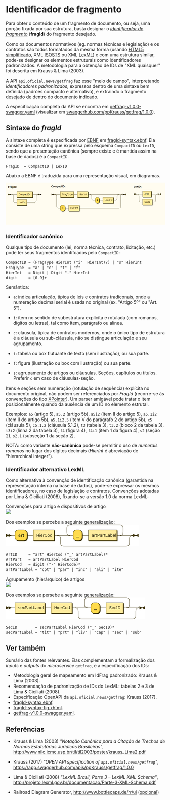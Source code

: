 
# Identificador de fragmento

Para obter o conteúdo de um fragmento de documento, ou seja, uma porção fixada por sua estrutura, basta designar o [*identificador de fragmento*](https://en.wikipedia.org/wiki/Fragment_identifier) (**fragId**) do fragmento desejado.

Como os documentos normativos (eg. normas técnicas e legislação) e os contratos são todos formatados da mesma forma (usando [HTML5 simplificado](https://github.com/ppKrauss/HTML5-onlyContent), XML [ISOSTS](http://www.iso.org/schema/isosts/v1.0/doc/) ou XML [LexML](http://projeto.lexml.gov.br/documentacao/Parte-3-XML-Schema.pdf)) e com uma estrutura similar, pode-se designar os elementos estruturais como identificadores padronizados. A metodologia para a obtenção de IDs de "XML quaisquer" foi descrita em Krauss & Lima (2003).

A API `api.oficial.news/getfrag` faz esse "meio de campo", interpretando *identificadores padronizados*, expressos dentro de uma sintaxe bem definida (padrões compacto e alternativo), e extraindo o fragmento desejado de dentro do documento indicado.

A especificação completa da API se encontra em [getfrag-v1.0.0-swagger.yaml](getfrag-v1.0.0-swagger.yaml) (visualizar em [swaggerhub.com/ppKrauss/getfrag/1.0.0](https://app.swaggerhub.com/apis/ppKrauss/getfrag/1.0.0)).

## Sintaxe do *fragId*

A sintaxe completa é especificada por [EBNF](https://en.wikipedia.org/wiki/Extended_Backus%E2%80%93Naur_form) em  [fragId-syntax.ebnf](fragId-syntax.ebnf). Ela consiste de uma string que expressa pelo esquema `CompactID` ou `LexID`, sendo que a presentação canônica (sempre existe e é mantida assim na base de dados) é a `CompactID`.

```ebnf
FragID  = CompactID | LexID
```

Abaixo a EBNF é traduzida para uma representação visual, em diagramas.

![](assets/fragId-syntax-diagram/fig1.png)

### Identificador canônico
Qualque tipo de documento (lei, norma técnica, contrato, licitação, etc.) pode ter seus fragmentos identifcados pelo `CompactID`:

```ebnf
CompactID = (FragType HierInt ("i"  HierInt)?) | "s" HierInt
FragType  = "a" | "c" | "t" | "f"
HierInt   = Digit | Digit "." HierInt
digit     = [0-9]+
```

Semântica:

* `a`: indica articulação, típica de leis e contratos tradiconais, onde a numeração decimal serial é usada no original (ex. "Artigo 5º" ou "Art. 5").

* `i`: item no sentido de subestrutura explícita e rotulada (com romanos, dígitos ou letras), tal como item, parágrafo ou alínea.

* `c`: cláusula, típica de contratos modernos, onde o único tipo de estrutura é a cláusula ou sub-cláusula, não se distingue articulação e seu agrupamento.

* `t`: tabela ou box flutuante de texto (sem ilustração), ou sua parte.

* `f`: figura (ilustração ou box com ilustração) ou sua parte.

* `s`: agrupamento de artigos ou cláusulas. Seções, capítulos ou títulos. Preferir `c` em caso de cláusulas-seção.

Itens e seções sem  numeração (rotulação de sequência) explícita no documento original, não podem ser referenciados por *FragId*  (recorre-se às convenções do tipo [XPointer](https://en.wikipedia.org/wiki/XPointer)).  Um parser amigável pode tratar o item posicionalmente quando da ausência de um ID no elemento estrutal.

Exemplos: `a5` (artigo 5), `a5.2` (artigo 5b), `a5i2` (item II do artigo 5), `a5.1i2` (item II do artigo 5b), `a5.1i2.5` (item V do parágrafo 2 do artigo 5b), `c5` (cláusula 5), `c5.1.2` (cláusula 5.1.2), `t3` (tabela 3), `t3.2` (bloco 2 da tabela 3), `t3i2` (linha 2 da tabela 3), `f4` (figura 4), `f4i1` (item 1 da figura 4), `s2` (seção 2), `s2.1` (subseção 1 da seção 2).

NOTA: como variante **não-canônica** pode-se permitir o uso de *numerais romanos* no lugar dos dígitos decimais (*HierInt* é abreviação de "hierarchical integer").

### Identificador alternativo LexML
Como alternativa à convenção de identificação canônica (garantida na representação interna na base de dados), pode-se expressar os mesmos identificadores, no caso de legislação e contratos. Convenções adotadas por Lima & Ciciliati (2008), fixando-se a versão 1.0 da norma LexML:

Convenções para artigo e dispositivos de artigo<br/>
![](https://raw.githubusercontent.com/okfn-brasil/trazdia/master/docs/assets/fragId-tablea1-artigos.png)

Dos exemplos se percebe a seguinte generalização:<br/>
![](assets/fragId-syntax-diagram/ArtID.png)

```ebnf
ArtID     = "art" HierCod ("_" artPartLabel)*
ArtPart   = artPartLabel HierCod
HierCod   = digit ("-" HierCode)*
artPartLabel = "cpt" | "par" | "inc" | "ali" | "ite"
```

Agrupamento (hierárquico) de artigos<br/>
![](https://raw.githubusercontent.com/okfn-brasil/trazdia/master/docs/assets/fragId-tablea2-secoes.png)

Dos exemplos se persebe a seguinte generalização:<br/>
![](assets/fragId-syntax-diagram/SecID.png)

```ebnf
SecID        = secPartLabel HierCod ("_" SecID)*
secPartLabel = "tit" | "prt" | "liv" | "cap" | "sec" | "sub"
```

## Ver também

Sumário das fontes relevantes. Elas complementam a formalização dos *inputs* e *outputs* do *microservice* `getfrag`, e a especificação dos IDs:

* Metodologia geral de mapeamento em IdFrag padronizado: Krauss & Lima (2003).
* Recomendação de padronização de IDs do LexML: tabelas 2 e 3 de Lima & Ciciliati (2008).
* Especificação OpenAPI da  `api.oficial.news/getfrag`: Krauss (2017).
* [fragId-syntax.ebnf](fragId-syntax.ebnf).
* [fragId-syntax-fig.xhtml](fragId-syntax-fig.xhtml).
* [getfrag-v1.0.0-swagger.yaml](getfrag-v1.0.0-swagger.yaml).

## Referências

* Krauss & Lima (2003) *"Notação Canônica para a Citação de Trechos de Normas Estatutárias Jurídicas Brasileiras"*, http://www.nilc.icmc.usp.br/til/til2003/poster/krauss_Lima2.pdf

* Krauss (2017) *"OPEN API specification of `api.oficial.news/getfrag`"*, https://app.swaggerhub.com/apis/ppKrauss/getfrag/1.0.0

* Lima & Ciciliati (2008) *"LexML Brasil, Parte 3 – LexML XML Schema"*, http://projeto.lexml.gov.br/documentacao/Parte-3-XML-Schema.pdf

* Railroad Diagram Generator, http://www.bottlecaps.de/rr/ui ([opcional](https://github.com/Chrriis/RRDiagram))

